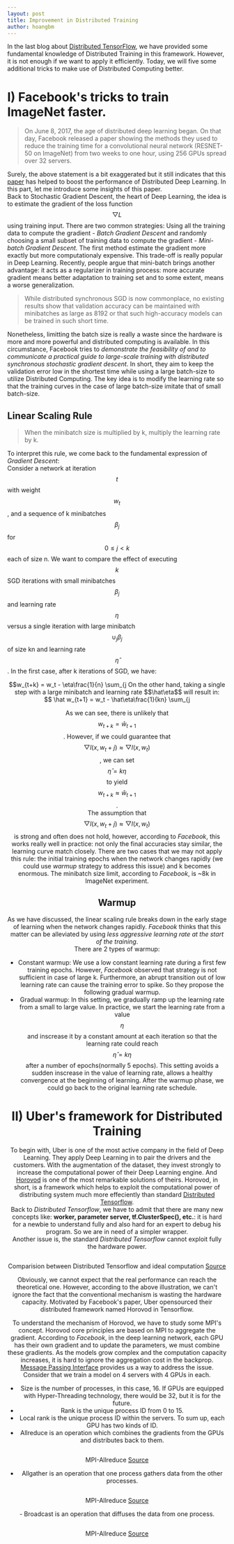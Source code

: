 ```yaml
---
layout: post
title: Improvement in Distributed Training
author: hoangbm
---
```


In the last blog about [Distributed TensorFlow](/distributed-tensorflow), we have provided some  
fundamental knowledge of Distributed Training in this framework. However, it is not enough if we want to apply it 
efficiently. Today, we will five some additional tricks to make use of Distributed Computing better.  

# I) Facebook's tricks to train ImageNet faster.  

> On June 8, 2017, the age of distributed deep learning began. On that day, Facebook released a paper showing the 
methods they used to reduce the training time for a convolutional neural network (RESNET-50 on ImageNet) from two weeks 
to one hour, using 256 GPUs spread over 32 servers.  

Surely, the above statement is a bit exaggerated but it still indicates that this [paper](https://arxiv.org/pdf/1706.02677.pdf) 
has helped to boost the performance of Distributed Deep Learning. In this part, let me introduce some insights of this 
paper.  
Back to Stochastic Gradient Descent, the heart of Deep Learning, the idea is to estimate the gradient of the loss 
function $$\bigtriangledown L$$ using training input. There are two common strategies: Using all the training data to 
compute the gradient - *Batch Gradient Descent* and randomly choosing a small subset of training data to compute the 
gradient - *Mini-batch Gradient Descent*. The first method estimate the gradient more exactly but more computationaly 
expensive. This trade-off is really popular in Deep Learning. Recently, people argue that mini-batch brings another 
advantage: it acts as a regularizer in training process: more accurate gradient means better adaptation to training set 
and to some extent, means a worse generalization.  

> While distributed synchronous SGD is now commonplace, no existing results show that validation accuracy can be 
maintained with minibatches as large as 8192 or that such high-accuracy models can be trained in such short time.  

Nonetheless, limitting the batch size is really a waste since the hardware is more and more powerful and distributed 
computing is available. In this circumstance, Facebook tries to *demonstrate the feasibility of and to communicate 
a practical guide to large-scale training with distributed synchronous stochastic gradient descent*. In short, they aim 
to keep the validation error low in the shortest time while using a large batch-size to utilize Distributed Computing. 
The key idea is to modify the learning rate so that the training curves in the case of large batch-size imitate that of 
small batch-size.  

## Linear Scaling Rule  
> When the minibatch size is multiplied by k, multiply the learning rate by k.  

To interpret this rule, we come back to the fundamental expression of *Gradient Descent*:  
Consider a network at iteration $$t$$ with weight $$w_t$$, and a sequence of k minibatches $$\beta_j$$ for $$0 \le j < 
k$$ each of size n. We want to compare the effect of executing $$k$$ SGD iterations with small minibatches $$\beta_j$$ 
and learning rate $$\eta$$ versus a single iteration with large minibatch $$\cup_j\beta_j$$ of size kn and learning rate 
$$\hat\eta$$. In the first case, after k iterations of SGD, we have:  
<center> $$w_{t+k} = w_t - \eta\frac{1}{n} \sum_{j<k} \sum_{x\in\beta_j} \bigtriangledown l(x, w_t+j)$$ </center>  
On the other hand, taking a single step with a large minibatch and learning rate $$\hat\eta$$ will result in:  
<center> $$ \hat w_{t+1} = w_t - \hat\eta\frac{1}{kn} \sum_{j<k} \sum_{x\in\beta_j} \bigtriangledown l(x, w_t)$$ </center>  

As we can see, there is unlikely that $$w_{t+k} = \hat w_{t+1}$$. However, if we could guarantee that 
$$ \bigtriangledown l(x, w_t+j) \approx  \bigtriangledown l(x, w_t) $$, we can set $$\hat\eta = k\eta$$ to yield 
$$w_{t+k} \approx \hat w_{t+1}$$.  
The assumption that $$ \bigtriangledown l(x, w_t+j) \approx  \bigtriangledown l(x, w_t) $$ is strong and often does not 
hold, however, according to *Facebook*, this works really well in practice: not only the final accuracies stay similar, 
the learning curve match closely. There are two cases that we may not apply this rule: the initial training epochs when 
the network changes rapidly (we could use *warmup* strategy to address this issue) and k becomes enormous. The minibatch
size limit, according to *Facebook*, is ~8k in ImageNet experiment.  

## Warmup 
As we have discussed, the linear scaling rule breaks down in the early stage of learning when the network changes rapidly. 
*Facebook* thinks that this matter can be alleviated by using *less aggressive learning rate at the start of the training*.  
There are 2 types of warmup:
- Constant warmup: We use a low constant learning rate during a first few training epochs. However, *Facebook* observed 
that strategy is not sufficient in case of large k. Furthermore, an abrupt transition out of low learning rate can cause 
the training error to spike. So they propose the following gradual warmup.  
- Gradual warmup: In this setting, we gradually ramp up the learning rate from a small to large value. In practice, we
start the learning rate from a value $$\eta$$ and inscrease it by a constant amount at each iteration so that the 
learning rate could reach $$\hat\eta = k\eta$$ after a number of epochs(normally 5 epochs). This setting avoids a 
sudden inscrease in the value of learning rate, allows a healthy convergence at the beginning of learning. After the 
warmup phase, we could go back to the original learning rate schedule.  


# II) Uber's framework for Distributed Training
To begin with, Uber is one of the most active company in the field of Deep Learning. They apply Deep Learning in 
to pair the drivers and the customers. With the augmentation of the dataset, they invest strongly to increase the 
computational power of their Deep Learning engine. And [Horovod](https://github.com/uber/horovod) is one of the most 
remarkable solutions of theirs. Horovod, in short, is a framework which helps to exploit the computational power of 
distributing system much more effeciently than standard [Distributed Tensorflow](/distributed-tensorflow).  
Back to *Distributed Tensorflow*, we have to admit that there are many new concepts like: **worker, parameter server, 
tf.ClusterSpec(), etc.**: it is hard for a newbie to understand fully and also hard for an expert to debug his program. 
So we are in need of a simpler wrapper.  
Another issue is, the standard *Distributed Tensorflow* cannot exploit fully the hardware power.  
<p align="center">
 <img src="/images/distributed-improvement/image4-1.png" alt="" align="middle">
 <div align="center">Comparision between Distributed Tensorflow and ideal computation <a href="http://eng.uber.com/wp-content/uploads/2017/10/image4-1.png">Source</a></div>
</p>  

Obviously, we cannot expect that the real performance can reach the theoretical one. However, according to the above 
illustration, we can't ignore the fact that the conventional mechanism is wasting the hardware capacity. Motivated by 
Facebook's paper, Uber opensourced their distributed framework named Horovod in Tensorflow.  

To understand the mechanism of Horovod, we have to study some MPI's concept. Horovod core principles are based on MPI to 
aggregate the gradient. According to *Facebook*, in the deep learning network, each GPU has their own gradient and to 
update the parameters, we must combine these gradients. As the models grow complex and the computation capacity increases, 
it is hard to ignore the aggregation cost in the backprop. [Message Passing Interface](http://mpi-forum.org/) provides us 
a way to address the issue. 
Consider that we train a model on 4 servers with 4 GPUs in each.  
- Size is the number of processes, in this case, 16. If GPUs are equipped with Hyper-Threading technology, there would 
be 32, but it is for the future.  
- Rank is the unique process ID from 0 to 15.  
- Local rank is the unique process ID within the servers. To sum up, each GPU has two kinds of ID.  
- Allreduce is an operation which combines the gradients from the GPUs and distributes back to them.  
<p align="center">
 <img src="/images/distributed-improvement/687474703a2f2f6d70697475746f7269616c2e636f6d2f7475746f7269616c732f6d70692d7265647563652d616e642d616c6c7265647563652f6d70695f616c6c7265647563655f312e706e67.png" alt="" align="middle">
 <div align="center">MPI-Allreduce <a href="https://camo.githubusercontent.com/73a34c7e1ff1b19e8011027934ce997e2c1d5dcf/687474703a2f2f6d70697475746f7269616c2e636f6d2f7475746f7269616c732f6d70692d7265647563652d616e642d616c6c7265647563652f6d70695f616c6c7265647563655f312e706e67">Source</a></div>
</p> 

- Allgather is an operation that one process gathers data from the other processes.  
<p align="center">
 <img src="/images/distributed-improvement/687474703a2f2f6d70697475746f7269616c2e636f6d2f7475746f7269616c732f6d70692d736361747465722d6761746865722d616e642d616c6c6761746865722f616c6c6761746865722e706e67.png" alt="" align="middle">
 <div align="center">MPI-Allreduce <a href="https://camo.githubusercontent.com/73a34c7e1ff1b19e8011027934ce997e2c1d5dcf/687474703a2f2f6d70697475746f7269616c2e636f6d2f7475746f7269616c732f6d70692d7265647563652d616e642d616c6c7265647563652f6d70695f616c6c7265647563655f312e706e67">Source</a></div>
</p>  
- Broadcast is an operation that diffuses the data from one process.  
<p align="center">
 <img src="/images/distributed-improvement/687474703a2f2f6d70697475746f7269616c2e636f6d2f7475746f7269616c732f6d70692d62726f6164636173742d616e642d636f6c6c6563746976652d636f6d6d756e69636174696f6e2f62726f6164636173745f7061747465726e2e706e67.png" alt="" align="middle">
 <div align="center">MPI-Allreduce <a href="https://camo.githubusercontent.com/7173c02d44489ca6f680b40611c1c55234e98908/687474703a2f2f6d70697475746f7269616c2e636f6d2f7475746f7269616c732f6d70692d62726f6164636173742d616e642d636f6c6c6563746976652d636f6d6d756e69636174696f6e2f62726f6164636173745f7061747465726e2e706e67">Source</a></div>
</p>  


